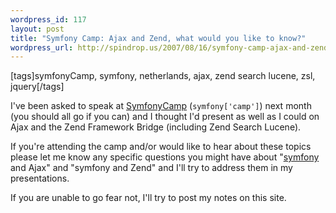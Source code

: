 ```yaml
--- 
wordpress_id: 117
layout: post
title: "Symfony Camp: Ajax and Zend, what would you like to know?"
wordpress_url: http://spindrop.us/2007/08/16/symfony-camp-ajax-and-zend-what-would-you-like-to-know/
---
```

[tags]symfonyCamp, symfony, netherlands, ajax, zend search lucene, zsl, jquery[/tags]

[s]: http://www.symfonycamp.com/
[rbu]: http://reviewsby.us/
[symfony]: http://symfony-project.com/

I've been asked to speak at [SymfonyCamp][s] (`symfony['camp']`) next month (you should all go if you can) and I thought I'd present as well as I could on Ajax and the Zend Framework Bridge (including Zend Search Lucene).

If you're attending the camp and/or would like to hear about these topics please let me know any specific questions you might have about "[symfony][] and Ajax" and "symfony and Zend" and I'll try to address them in my presentations.

If you are unable to go fear not, I'll try to post my notes on this site.
